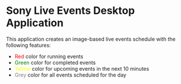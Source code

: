 <!DOCTYPE html>
<html>
<head>
<title>Sony Live Events Schedule - Description</title>
</head>
<body>

<h1>Sony Live Events Desktop Application</h1>

<p>This application creates an image-based live events schedule with the following features:</p>

<ul>
  <li><span style="color: red;">Red</span> color for running events</li>
  <li><span style="color: green;">Green</span> color for completed events</li>
  <li><span style="color: yellow;">Yellow</span> color for upcoming events in the next 10 minutes</li>
  <li><span style="color: grey;">Grey</span> color for all events scheduled for the day</li>
</ul>

</body>
</html>
